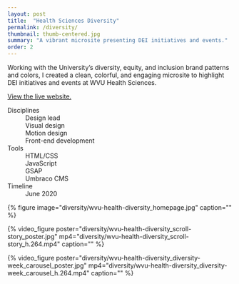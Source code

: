 ```yaml
---
layout: post
title:  "Health Sciences Diversity"
permalink: /diversity/
thumbnail: thumb-centered.jpg
summary: "A vibrant microsite presenting DEI initiatives and events."
order: 2
---
```


Working with the University’s diversity, equity, and inclusion brand patterns and colors, I created a clean, colorful, and engaging microsite to highlight DEI initiatives and events at WVU Health Sciences.

[View the live website.](https://health.wvu.edu/diversity/)

<dl class="meta">
    <div>
        <dt>Disciplines</dt>
        <dd>Design lead</dd>
        <dd>Visual design</dd>
        <dd>Motion design</dd>
        <dd>Front-end development</dd>
    </div>
    <div>
        <dt>Tools</dt>
        <dd>HTML/CSS</dd>
        <dd>JavaScript</dd>
        <dd>GSAP</dd>
        <dd>Umbraco CMS</dd>
    </div>
    <div>
        <dt>Timeline</dt>
        <dd>June 2020</dd>
    </div>
</dl>

{% figure image="diversity/wvu-health-diversity_homepage.jpg" caption="" %}

{% video_figure poster="diversity/wvu-health-diversity_scroll-story_poster.jpg" mp4="diversity/wvu-health-diversity_scroll-story_h.264.mp4" caption="" %}

{% video_figure poster="diversity/wvu-health-diversity_diversity-week_carousel_poster.jpg" mp4="diversity/wvu-health-diversity_diversity-week_carousel_h.264.mp4" caption="" %}
